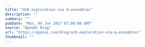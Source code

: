 ```yaml
---
title: "UCB exploration via Q-ensembles"
description: ""
summary: ""
pubDate: "Mon, 05 Jun 2017 07:00:00 GMT"
source: "OpenAI Blog"
url: "https://openai.com/blog/ucb-exploration-via-q-ensembles"
thumbnail: ""
---
```


